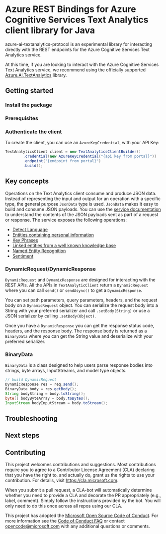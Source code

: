 # Azure REST Bindings for Azure Cognitive Services Text Analytics client library for Java

azure-ai-textanalytics-protocol is an experimental library for interacting directly with the REST endpoints for the Azure Cognitive Services Text Analytics service.

At this time, if you are looking to interact with the Azure Cognitive Services Text Analytics service, we recommend using the officially supported [Azure.AI.TextAnalytics](https://github.com/Azure/azure-sdk-for-java/tree/master/sdk/textanalytics/azure-ai-textanalytics) library.

## Getting started

### Install the package

### Prerequisites

### Authenticate the client

To create the client, you can use an `AzureKeyCredential`, with your API Key:

```java
TextAnalyticsClient client = new TextAnalyticsClientBuilder()
        .credential(new AzureKeyCredential("{api key from portal}"))
        .endpoint("{endpoint from portal}")
        .build();
```

## Key concepts

Operations on the Text Analytics client consume and produce JSON data. Instead of representing the input and output for an operation with a specific type, the general purpose `JsonData` type is used. `JsonData` makes it easy to build and consume JSON payloads. You can use the [service documentation](https://westus2.dev.cognitive.microsoft.com/docs/services/TextAnalytics-v3-1-preview-1/operations/Languages) to understand the contents of the JSON payloads sent as part of a request or response.  The service exposes the following operations:

- [Detect Language](https://westus2.dev.cognitive.microsoft.com/docs/services/TextAnalytics-v3-1-preview-1/operations/Languages)
- [Entities containing personal information](https://westus2.dev.cognitive.microsoft.com/docs/services/TextAnalytics-v3-1-preview-1/operations/EntitiesRecognitionPii)
- [Key Phrases](https://westus2.dev.cognitive.microsoft.com/docs/services/TextAnalytics-v3-1-preview-1/operations/KeyPhrases)
- [Linked entities from a well known knowledge base](https://westus2.dev.cognitive.microsoft.com/docs/services/TextAnalytics-v3-1-preview-1/operations/EntitiesLinking)
- [Named Entity Recognition](https://westus2.dev.cognitive.microsoft.com/docs/services/TextAnalytics-v3-1-preview-1/operations/EntitiesRecognitionGeneral)
- [Sentiment](https://westus2.dev.cognitive.microsoft.com/docs/services/TextAnalytics-v3-1-preview-1/operations/Sentiment)

### DynamicRequest/DynamicResponse

`DynamicRequest` and `DynamicResponse` are designed for interacting with the REST APIs. All the APIs in `TextAnalyticClient` return a `DynamicRequest` where you can call `send()` or `sendAsync()` to get a `DynamicResponse`.

You can set path parameters, query parameters, headers, and the request body on a `DynamicRequest` object. You can serialize the request body into a String with your preferred serializer and call `.setBody(String)` or use a JSON serializer by calling `.setBody(Object)`.

Once you have a `DynamicResponse` you can get the response status code, headers, and the response body. The response body is returned as a `BinaryData` where you can get the String value and deserialize with your preferred serializer.
 

### BinaryData

`BinaryData` is a class designed to help users parse response bodies into strings, byte arrays, InputStreams, and model type objects.

```java
// build DynamicRequest
DynamicResponse res = req.send();
BinaryData body = res.getBody();
String bodyString = body.toString();
byte[] bodyByteArray = body.toBytes();
InputStream bodyInputStream = body.toStream();
```

## Troubleshooting

## Next steps

## Contributing

This project welcomes contributions and suggestions. Most contributions require you to agree to a Contributor License Agreement (CLA) declaring that you have the right to, and actually do, grant us the rights to use your contribution. For details, visit https://cla.microsoft.com.

When you submit a pull request, a CLA-bot will automatically determine whether you need to provide a CLA and decorate the PR appropriately (e.g., label, comment). Simply follow the instructions provided by the bot. You will only need to do this once across all repos using our CLA.

This project has adopted the [Microsoft Open Source Code of Conduct][code_of_conduct]. For more information see the [Code of Conduct FAQ][code_of_conduct_faq] or contact opencode@microsoft.com with any additional questions or comments.

[code_of_conduct]: https://opensource.microsoft.com/codeofconduct
[code_of_conduct_faq]: https://opensource.microsoft.com/codeofconduct/faq/

